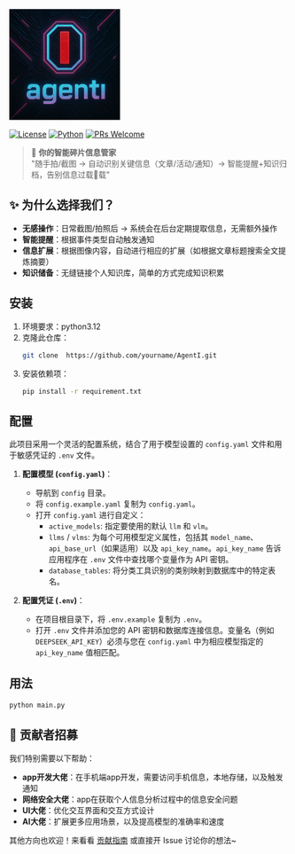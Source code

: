 
<img src="pagesetting/logo.png" alt="AgentI Logo" width="200">


[![License](https://img.shields.io/badge/License-MIT-blue.svg)](LICENSE)
[![Python](https://img.shields.io/badge/Python-3.12+-brightgreen)]()
[![PRs Welcome](https://img.shields.io/badge/PRs-welcome-brightgreen.svg)](CONTRIBUTING.md)


> 🌟 **你的智能碎片信息管家**  
"随手拍/截图 → 自动识别关键信息（文章/活动/通知）→ 智能提醒+知识归档，告别信息过载🧠载"


## ✨ 为什么选择我们？
- **无感操作**：日常截图/拍照后 → 系统会在后台定期提取信息，无需额外操作
- **智能提醒**：根据事件类型自动触发通知  
- **信息扩展**：根据图像内容，自动进行相应的扩展（如根据文章标题搜索全文提炼摘要）
- **知识储备**：无缝链接个人知识库，简单的方式完成知识积累  


## 安装
1. 环境要求：python3.12
2. 克隆此仓库：
   ```bash
   git clone  https://github.com/yourname/AgentI.git
   ```
3. 安装依赖项：
   ```bash
   pip install -r requirement.txt
   ```

## 配置

此项目采用一个灵活的配置系统，结合了用于模型设置的 `config.yaml` 文件和用于敏感凭证的 `.env` 文件。

1.  **配置模型 (`config.yaml`)**：
    *   导航到 `config` 目录。
    *   将 `config.example.yaml` 复制为 `config.yaml`。
    *   打开 `config.yaml` 进行自定义：
        *   `active_models`: 指定要使用的默认 `llm` 和 `vlm`。
        *   `llms` / `vlms`: 为每个可用模型定义属性，包括其 `model_name`、`api_base_url`（如果适用）以及 `api_key_name`。`api_key_name` 告诉应用程序在 `.env` 文件中查找哪个变量作为 API 密钥。
        *   `database_tables`: 将分类工具识别的类别映射到数据库中的特定表名。

2.  **配置凭证 (`.env`)**：
    *   在项目根目录下，将 `.env.example` 复制为 `.env`。
    *   打开 `.env` 文件并添加您的 API 密钥和数据库连接信息。变量名（例如 `DEEPSEEK_API_KEY`）必须与您在 `config.yaml` 中为相应模型指定的 `api_key_name` 值相匹配。

## 用法

```bash
python main.py
```

## 👥 贡献者招募
我们特别需要以下帮助：
- **app开发大佬**：在手机端app开发，需要访问手机信息，本地存储，以及触发通知
- **网络安全大佬**：app在获取个人信息分析过程中的信息安全问题
- **UI大佬**：优化交互界面和交互方式设计
- **AI大佬**：扩展更多应用场景，以及提高模型的准确率和速度 

其他方向也欢迎！来看看 [贡献指南](CONTRIBUTING.md) 或直接开 Issue 讨论你的想法~
